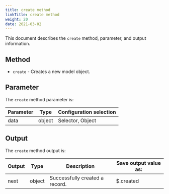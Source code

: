 ```yaml
---
title: create method
linkTitle: create method
weight: 20
date: 2021-03-02
---
```


This document describes the `create` method, parameter, and output information.

## Method

* `create` - Creates a new model object.

## Parameter

The `create` method parameter is:

| Parameter | Type | Configuration selection |
| --- | --- | --- |
| data | object | Selector, Object |

## Output

The `create` method output is:

| Output | Type | Description | Save output value as: |
| --- | --- | --- | --- |
| next | object | Successfully created a record. | $.created |
